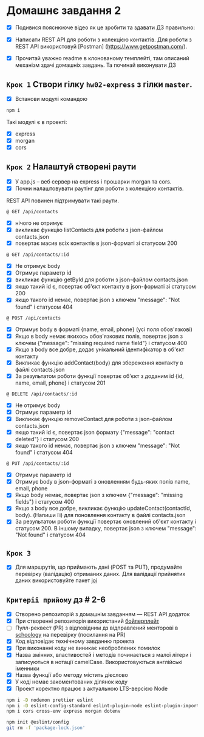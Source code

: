 # Домашнє завдання 2

- [x] Подивися пояснююче відео як це зробити та здавати ДЗ правильно:

- [x] Написати REST API для роботи з колекцією контактів. Для роботи з REST API
      використовуй [Postman] (https://www.getpostman.com/).

- [x] Прочитай уважно readme в клонованому темплейті, там описаний механізм
      здачі домашніх завдань. Та починай виконувати ДЗ

## `Крок 1` Створи гілку `hw02-express` з гілки `master`.

- [x] Встанови модулі командою

```bash
npm i
```

Такі модулі є в проекті:

- [x] express
- [x] morgan
- [x] cors

## `Крок 2` Налаштуй створені раути

- [x] У app.js – веб сервер на express і прошарки morgan та cors.
- [x] Почни налаштовувати раутінг для роботи з колекцією контактів.

REST API повинен підтримувати такі раути.

`@ GET /api/contacts`

- [x] нічого не отримує
- [x] викликає функцію listContacts для роботи з json-файлом contacts.json
- [x] повертає масив всіх контактів в json-форматі зі статусом 200

`@ GET /api/contacts/:id`

- [x] Не отримує body
- [x] Отримує параметр id
- [x] викликає функцію getById для роботи з json-файлом contacts.json
- [x] якщо такий id є, повертає об'єкт контакту в json-форматі зі статусом 200
- [x] якщо такого id немає, повертає json з ключем "message": "Not found" і
      статусом 404

`@ POST /api/contacts`

- [x] Отримує body в форматі {name, email, phone} (усі поля обов'язкові)
- [x] Якщо в body немає якихось обов'язкових полів, повертає json з ключем
      {"message": "missing required name field"} і статусом 400
- [x] Якщо з body все добре, додає унікальний ідентифікатор в об'єкт контакту
- [x] Викликає функцію addContact(body) для збереження контакту в файлі
      contacts.json
- [x] За результатом роботи функції повертає об'єкт з доданим id {id, name,
      email, phone} і статусом 201

`@ DELETE /api/contacts/:id`

- [x] Не отримує body
- [x] Отримує параметр id
- [x] Викликає функцію removeContact для роботи з json-файлом contacts.json
- [x] якщо такий id є, повертає json формату {"message": "contact deleted"} і
      статусом 200
- [x] якщо такого id немає, повертає json з ключем "message": "Not found" і
      статусом 404

`@ PUT /api/contacts/:id`

- [x] Отримує параметр id
- [x] Отримує body в json-форматі з оновленням будь-яких полів name, email,
      phone
- [x] Якщо body немає, повертає json з ключем {"message": "missing fields"} і
      статусом 400
- [x] Якщо з body все добре, викликає функцію updateContact(contactId, body).
      (Напиши її) для поновлення контакту в файлі contacts.json
- [x] За результатом роботи функції повертає оновлений об'єкт контакту і
      статусом 200. В іншому випадку, повертає json з ключем "message": "Not
      found" і статусом 404

## `Крок 3`

- [x] Для маршрутів, що приймають дані (POST та PUT), продумайте перевірку
      (валідацію) отриманих даних. Для валідації прийнятих даних використовуйте
      пакет [joi](https://github.com/sideway/joi)

## `Критерії прийому` дз # 2-6

- [x] Створено репозиторій з домашнім завданням — REST API додаток
- [x] При створенні репозиторія використаний
      [бойлерплейт](https://github.com/goitacademy/nodejs-homework-template)
- [ ] Пулл-реквест (PR) з відповідним дз відправлений менторові в
      [schoology](https://app.schoology.com/login) на перевірку (посилання на
      PR)
- [x] Код відповідає технічному завданню проекта
- [x] При виконанні коду не виникає необроблених помилок
- [x] Назва змінних, властивостей і методів починається з малої літери і
      записуються в нотації camelCase. Використовуються англійські іменники
- [x] Назва функції або методу містить дієслово
- [x] У коді немає закоментованих ділянок коду
- [x] Проект коректно працює з актуальною LTS-версією Node

```bash
npm i -D nodemon prettier eslint
npm i -D eslint-config-standard eslint-plugin-node eslint-plugin-import eslint-plugin-promise eslint-config-prettier
npm i cors cross-env express morgan dotenv

npm init @eslint/config
git rm -f 'package-lock.json'
```
